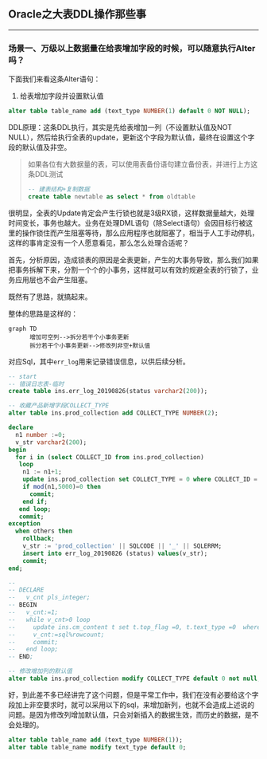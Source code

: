 ## Oracle之大表DDL操作那些事

***

### 场景一、万级以上数据量在给表增加字段的时候，可以随意执行Alter吗？

下面我们来看这条Alter语句：

1. 给表增加字段并设置默认值

```sql
alter table table_name add (text_type NUMBER(1) default 0 NOT NULL);
```

DDL原理：这条DDL执行，其实是先给表增加一列（不设置默认值及NOT NULL），然后给执行全表的update，更新这个字段为默认值，最终在设置这个字段的默认值及非空。

> 如果各位有大数据量的表，可以使用表备份语句建立备份表，并进行上方这条DDL测试
>```sql
>-- 建表结构+复制数据
>create table newtable as select * from oldtable
>```

很明显，全表的Update肯定会产生行锁也就是3级RX锁，这样数据量越大，处理时间变长，事务也越大。业务在处理DML语句（除Select语句）会因目标行被这里的操作锁住而产生阻塞等待，那么应用程序也就阻塞了，相当于人工手动停机，这样的事肯定没有一个人愿意看见，那么怎么处理合适呢？

首先，分析原因，造成锁表的原因是全表更新，产生的大事务导致，那么我们如果把事务拆解下来，分割一个个的小事务，这样就可以有效的规避全表的行锁了，业务应用层也不会产生阻塞。

既然有了思路，就搞起来。

整体的思路是这样的：

```mermaid
graph TD
      增加可空列-->拆分若干个小事务更新
      拆分若干个小事务更新-->修改列非空+默认值
```

对应Sql，其中`err_log`用来记录错误信息，以供后续分析。

```sql
-- start 
-- 错误日志表-临时
create table ins.err_log_20190826(status varchar2(200));

-- 收藏产品新增字段COLLECT_TYPE
alter table ins.prod_collection add COLLECT_TYPE NUMBER(2);

declare
  n1 number :=0;
  v_str varchar2(200);
begin
  for i in (select COLLECT_ID from ins.prod_collection)
   loop
    n1 := n1+1;
    update ins.prod_collection set COLLECT_TYPE = 0 where COLLECT_ID = i.COLLECT_ID;
    if mod(n1,5000)=0 then 
      commit;    
    end if;
   end loop;
   commit;
exception
  when others then
    rollback;
    v_str := 'prod_collection' || SQLCODE || '_' || SQLERRM;
    insert into err_log_20190826 (status) values(v_str);
    commit;
end;

-- 
-- DECLARE   
--   v_cnt pls_integer;
-- BEGIN 
--   v_cnt:=1;
--   while v_cnt>0 loop
--     update ins.cm_content t set t.top_flag =0, t.text_type =0  where t.top_flag !=0  and rownum<=10000;
--     v_cnt:=sql%rowcount;
--     commit;
--   end loop;
-- END;

-- 修改增加列的默认值
alter table ins.prod_collection modify COLLECT_TYPE default 0 not null;

```

好，到此差不多已经讲完了这个问题，但是平常工作中，我们在没有必要给这个字段加上非空要求时，就可以采用以下的sql，来增加新列，也就不会造成上述说的问题。是因为修改列增加默认值，只会对新插入的数据生效，而历史的数据，是不会处理的。

```sql
alter table table_name add (text_type NUMBER(1));
alter table table_name modify text_type default 0;
```



